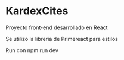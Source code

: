 # KardexCites

Proyecto front-end desarrollado en React

Se utilizo la libreria de Primereact para estilos

Run con npm run dev
